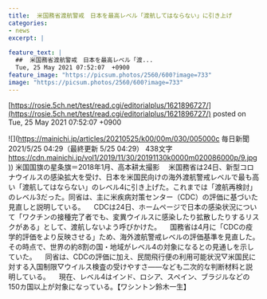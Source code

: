 ```yaml
---
title:  米国務省渡航警戒　日本を最高レベル「渡航してはならない」に引き上げ  
categories:
- news
excerpt: |
  
feature_text: |
  ##  米国務省渡航警戒　日本を最高レベル「渡...
  Tue, 25 May 2021 07:52:07  +0900
feature_image: "https://picsum.photos/2560/600?image=733"
image: "https://picsum.photos/2560/600?image=733"
---
```


[https://rosie.5ch.net/test/read.cgi/editorialplus/1621896727/](https://rosie.5ch.net/test/read.cgi/editorialplus/1621896727/)
posted on Tue, 25 May 2021 07:52:07  +0900

<!--more-->

![](https://mainichi.jp/articles/20210525/k00/00m/030/005000c 毎日新聞 2021/5/25 04:29（最終更新 5/25 04:29） 438文字 [https://cdn.mainichi.jp/vol1/2019/11/30/20191130k0000m020086000p/9.jpg)](https://cdn.mainichi.jp/vol1/2019/11/30/20191130k0000m020086000p/9.jpg)) 米国国旗の星条旗＝2018年1月、高本耕太撮影 　米国務省は24日、新型コロナウイルスの感染拡大を受け、日本を米国民向けの海外渡航警戒レベルで最も高い「渡航してはならない」のレベル4に引き上げた。これまでは「渡航再検討」のレベル3だった。同省は、主に米疾病対策センター（CDC）の評価に基づいた見直しと説明している。 　CDCは24日、ホームページで日本の感染状況について「ワクチンの接種完了者でも、変異ウイルスに感染したり拡散したりするリスクがある」として、渡航しないよう呼びかけた。 　国務省は4月に「CDCの疫学的評価をより反映させる」ため、海外渡航警戒レベルの評価基準を見直した。その時点で、世界の約8割の国・地域がレベル4の対象になるとの見通しを示していた。 　同省は、CDCの評価に加え、民間飛行便の利用可能状況▽米国民に対する入国制限▽ウイルス検査の受けやすさ——なども二次的な判断材料と説明している。 　現在、レベル4はインド、ロシア、スペイン、ブラジルなどの150カ国以上が対象になっている。【ワシントン鈴木一生】
